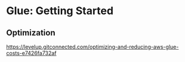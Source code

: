 # Glue: Getting Started


## Optimization

https://levelup.gitconnected.com/optimizing-and-reducing-aws-glue-costs-e7426fa732af
